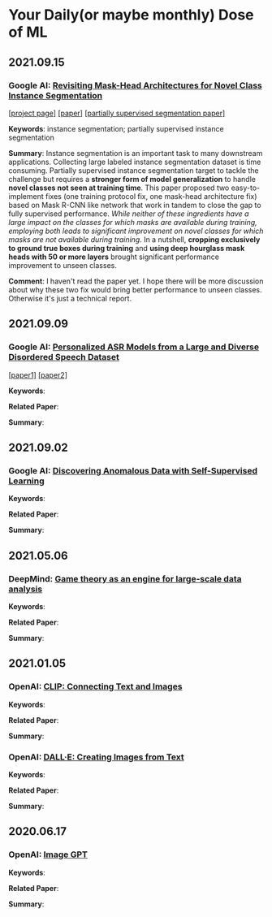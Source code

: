 # Your Daily(or maybe monthly) Dose of ML

## 2021.09.15

### Google AI: [Revisiting Mask-Head Architectures for Novel Class Instance Segmentation](http://ai.googleblog.com/2021/09/revisiting-mask-head-architectures-for.html)

[[project page]](https://google.github.io/deepmac/) [[paper]](https://arxiv.org/pdf/2104.00613.pdf) [[partially supervised segmentation paper]](https://arxiv.org/pdf/1711.10370.pdf)

**Keywords**: instance segmentation; partially supervised instance segmentation

**Summary**: Instance segmentation is an important task to many downstream applications. Collecting large labeled instance segmentation dataset is time consuming. Partially supervised instance segmentation target to tackle the challenge but requires a **stronger form of model generalization** to handle **novel classes not seen at training time**. This paper proposed two easy-to-implement fixes (one training protocol fix, one mask-head architecture fix) based on Mask R-CNN like network that work in tandem to close the gap to fully supervised performance. *While neither of these ingredients have a large impact on the classes for which masks are available during training, employing both leads to significant improvement on novel classes for which masks are not available during training.* In a nutshell, **cropping exclusively to ground true boxes during training** and **using deep hourglass mask heads with 50 or more layers** brought significant performance improvement to unseen classes.

**Comment**: I haven't read the paper yet. I hope there will be more discussion about why these two fix would bring better performance to unseen classes. Otherwise it's just a technical report.

## 2021.09.09

### Google AI: [Personalized ASR Models from a Large and Diverse Disordered Speech Dataset](http://ai.googleblog.com/2021/09/personalized-asr-models-from-large-and.html)

[[paper1]](https://www.isca-speech.org/archive/interspeech_2021/macdonald21_interspeech.html) [[paper2]](https://www.isca-speech.org/archive/interspeech_2021/green21_interspeech.html)

**Keywords**: 

**Related Paper**: 

**Summary**:

## 2021.09.02

### Google AI: [Discovering Anomalous Data with Self-Supervised Learning](http://ai.googleblog.com/2021/09/discovering-anomalous-data-with-self.html)

**Keywords**: 

**Related Paper**: 

**Summary**:

## 2021.05.06

### DeepMind: [Game theory as an engine for large-scale data analysis](https://deepmind.com/blog/article/EigenGame)

**Keywords**: 

**Related Paper**: 

**Summary**:

## 2021.01.05

### OpenAI: [CLIP: Connecting Text and Images](https://openai.com/blog/clip/)

**Keywords**: 

**Related Paper**: 

**Summary**:

### OpenAI: [DALL·E: Creating Images from Text](https://openai.com/blog/dall-e/)

**Keywords**: 

**Related Paper**: 

**Summary**:

## 2020.06.17

### OpenAI: [Image GPT](https://openai.com/blog/image-gpt/)

**Keywords**: 

**Related Paper**: 

**Summary**: